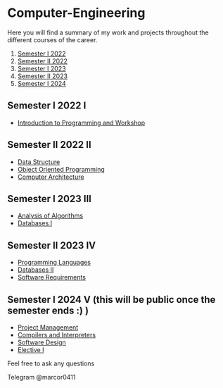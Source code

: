 # Computer-Engineering

Here you will find a summary of my work and projects throughout the different courses of the career.

1. [Semester I 2022](#Semester-I-2022)
2. [Semester II 2022](#Semester-II-2022)
3. [Semester I 2023](#Semester-I-2023)
4. [Semester II 2023](#Semester-II-2023)
5. [Semester I 2024](#Semester-I-2024)

## Semester I 2022 I

- [Introduction to Programming and Workshop](https://github.com/marcor0311/Introduction-to-Programming-and-Workshop)

## Semester II 2022 II

- [Data Structure](https://github.com/marcor0311/Data-Structure)
- [Object Oriented Programming](https://github.com/marcor0311/Object-Oriented-Programming)
- [Computer Architecture](https://github.com/marcor0311/Computer-Architecture)

## Semester I 2023 III

- [Analysis of Algorithms](https://github.com/marcor0311/Analysis-of-Algorithms)
- [Databases I](https://github.com/marcor0311/Databases-I)

## Semester II 2023 IV

- [Programming Languages](https://github.com/marcor0311/Programming-Languages)
- [Databases II](https://github.com/marcor0311/Databases-II)
- [Software Requirements](https://github.com/marcor0311/Software-Requirements)

## Semester I 2024 V (this will be public once the semester ends :) )

- [Project Management](https://github.com/marcor0311/Project-Management)
- [Compilers and Interpreters](https://github.com/marcor0311/Compilers-and-Interpreters)
- [Software Design](https://github.com/marcor0311/Software-Design)
- [Elective I](https://github.com/marcor0311/Elective-I)


Feel free to ask any questions

Telegram @marcor0411
